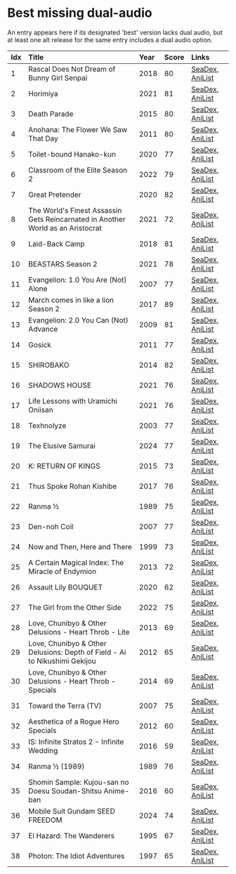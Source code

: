 # Best missing dual-audio

An entry appears here if its designated 'best' version lacks dual audio, but at least one alt release for the same entry includes a dual audio option.


| Idx | Title                                                                           | Year | Score | Links                                                                              |
| :---| :-------------------------------------------------------------------------------| :----| :-----| :----------------------------------------------------------------------------------|
| 1   | Rascal Does Not Dream of Bunny Girl Senpai                                      | 2018 | 80    | [SeaDex](https://releases.moe/101291/), [AniList](https://anilist.co/anime/101291) |
| 2   | Horimiya                                                                        | 2021 | 81    | [SeaDex](https://releases.moe/124080/), [AniList](https://anilist.co/anime/124080) |
| 3   | Death Parade                                                                    | 2015 | 80    | [SeaDex](https://releases.moe/20931/), [AniList](https://anilist.co/anime/20931)   |
| 4   | Anohana: The Flower We Saw That Day                                             | 2011 | 80    | [SeaDex](https://releases.moe/9989/), [AniList](https://anilist.co/anime/9989)     |
| 5   | Toilet-bound Hanako-kun                                                         | 2020 | 77    | [SeaDex](https://releases.moe/108463/), [AniList](https://anilist.co/anime/108463) |
| 6   | Classroom of the Elite Season 2                                                 | 2022 | 79    | [SeaDex](https://releases.moe/145545/), [AniList](https://anilist.co/anime/145545) |
| 7   | Great Pretender                                                                 | 2020 | 82    | [SeaDex](https://releases.moe/110349/), [AniList](https://anilist.co/anime/110349) |
| 8   | The World's Finest Assassin Gets Reincarnated in Another World as an Aristocrat | 2021 | 72    | [SeaDex](https://releases.moe/129898/), [AniList](https://anilist.co/anime/129898) |
| 9   | Laid-Back Camp                                                                  | 2018 | 81    | [SeaDex](https://releases.moe/98444/), [AniList](https://anilist.co/anime/98444)   |
| 10  | BEASTARS Season 2                                                               | 2021 | 78    | [SeaDex](https://releases.moe/114194/), [AniList](https://anilist.co/anime/114194) |
| 11  | Evangelion: 1.0 You Are (Not) Alone                                             | 2007 | 77    | [SeaDex](https://releases.moe/2759/), [AniList](https://anilist.co/anime/2759)     |
| 12  | March comes in like a lion Season 2                                             | 2017 | 89    | [SeaDex](https://releases.moe/98478/), [AniList](https://anilist.co/anime/98478)   |
| 13  | Evangelion: 2.0 You Can (Not) Advance                                           | 2009 | 81    | [SeaDex](https://releases.moe/3784/), [AniList](https://anilist.co/anime/3784)     |
| 14  | Gosick                                                                          | 2011 | 77    | [SeaDex](https://releases.moe/8425/), [AniList](https://anilist.co/anime/8425)     |
| 15  | SHIROBAKO                                                                       | 2014 | 82    | [SeaDex](https://releases.moe/20812/), [AniList](https://anilist.co/anime/20812)   |
| 16  | SHADOWS HOUSE                                                                   | 2021 | 76    | [SeaDex](https://releases.moe/125038/), [AniList](https://anilist.co/anime/125038) |
| 17  | Life Lessons with Uramichi Oniisan                                              | 2021 | 76    | [SeaDex](https://releases.moe/112802/), [AniList](https://anilist.co/anime/112802) |
| 18  | Texhnolyze                                                                      | 2003 | 77    | [SeaDex](https://releases.moe/26/), [AniList](https://anilist.co/anime/26)         |
| 19  | The Elusive Samurai                                                             | 2024 | 77    | [SeaDex](https://releases.moe/162896/), [AniList](https://anilist.co/anime/162896) |
| 20  | K: RETURN OF KINGS                                                              | 2015 | 73    | [SeaDex](https://releases.moe/20913/), [AniList](https://anilist.co/anime/20913)   |
| 21  | Thus Spoke Rohan Kishibe                                                        | 2017 | 76    | [SeaDex](https://releases.moe/21778/), [AniList](https://anilist.co/anime/21778)   |
| 22  | Ranma ½                                                                         | 1989 | 75    | [SeaDex](https://releases.moe/210/), [AniList](https://anilist.co/anime/210)       |
| 23  | Den-noh Coil                                                                    | 2007 | 77    | [SeaDex](https://releases.moe/2164/), [AniList](https://anilist.co/anime/2164)     |
| 24  | Now and Then, Here and There                                                    | 1999 | 73    | [SeaDex](https://releases.moe/160/), [AniList](https://anilist.co/anime/160)       |
| 25  | A Certain Magical Index: The Miracle of Endymion                                | 2013 | 72    | [SeaDex](https://releases.moe/11743/), [AniList](https://anilist.co/anime/11743)   |
| 26  | Assault Lily BOUQUET                                                            | 2020 | 62    | [SeaDex](https://releases.moe/112479/), [AniList](https://anilist.co/anime/112479) |
| 27  | The Girl from the Other Side                                                    | 2022 | 75    | [SeaDex](https://releases.moe/130550/), [AniList](https://anilist.co/anime/130550) |
| 28  | Love, Chunibyo & Other Delusions - Heart Throb - Lite                           | 2013 | 69    | [SeaDex](https://releases.moe/20582/), [AniList](https://anilist.co/anime/20582)   |
| 29  | Love, Chunibyo & Other Delusions: Depth of Field - Ai to Nikushimi Gekijou      | 2012 | 65    | [SeaDex](https://releases.moe/15879/), [AniList](https://anilist.co/anime/15879)   |
| 30  | Love, Chunibyo & Other Delusions - Heart Throb - Specials                       | 2014 | 69    | [SeaDex](https://releases.moe/20777/), [AniList](https://anilist.co/anime/20777)   |
| 31  | Toward the Terra (TV)                                                           | 2007 | 75    | [SeaDex](https://releases.moe/2158/), [AniList](https://anilist.co/anime/2158)     |
| 32  | Aesthetica of a Rogue Hero Specials                                             | 2012 | 60    | [SeaDex](https://releases.moe/15729/), [AniList](https://anilist.co/anime/15729)   |
| 33  | IS: Infinite Stratos 2 - Infinite Wedding                                       | 2016 | 59    | [SeaDex](https://releases.moe/98860/), [AniList](https://anilist.co/anime/98860)   |
| 34  | Ranma ½ (1989)                                                                  | 1989 | 76    | [SeaDex](https://releases.moe/149939/), [AniList](https://anilist.co/anime/149939) |
| 35  | Shomin Sample: Kujou-san no Doesu Soudan-Shitsu Anime-ban                       | 2016 | 60    | [SeaDex](https://releases.moe/21492/), [AniList](https://anilist.co/anime/21492)   |
| 36  | Mobile Suit Gundam SEED FREEDOM                                                 | 2024 | 74    | [SeaDex](https://releases.moe/134761/), [AniList](https://anilist.co/anime/134761) |
| 37  | El Hazard: The Wanderers                                                        | 1995 | 67    | [SeaDex](https://releases.moe/116/), [AniList](https://anilist.co/anime/116)       |
| 38  | Photon: The Idiot Adventures                                                    | 1997 | 65    | [SeaDex](https://releases.moe/1944/), [AniList](https://anilist.co/anime/1944)     |